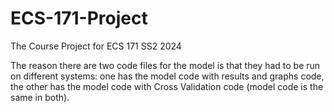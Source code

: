 # ECS-171-Project
The Course Project for ECS 171 SS2 2024

The reason there are two code files for the model is that they had to be run on different systems: one has the model code with results and graphs code, the other has the model code with Cross Validation code (model code is the same in both).
